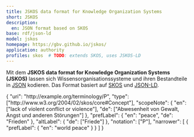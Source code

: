 ```yaml
---
title: JSKOS data format for Knowledge Organization Systems
short: JSKOS
description:
  en: JSON format based on SKOS
base: rdf/json-ld
model: jskos
homepage: https://gbv.github.io/jskos/
application: authority
profiles: skos  # TODO: extends SKOS, uses JSKOS-LD
---
```


Mit dem **JSKOS data format for Knowledge Organization Systems (JSKOS)** lassen
sich Wissensorganisationssysteme und ihren Bestandteile in [JSON](json)
kodieren.  Das Format basiert auf [SKOS](rdf/voc/skos) und
[JSON-LD](rdf/json-ld).

<example highlight="json">
{
  "uri": "http://example.org/terminology/P",
  "type": ["http://www.w3.org/2004/02/skos/core#Concept"],
  "scopeNote": {
    "en": ["lack of violent conflict or violence"],
    "de": ["Abwesenheit von Gewalt, Angst und anderen Störungen"]
  },
  "prefLabel": { "en": "peace", "de": "Frieden" },
  "altLabel": { "de": ["Friede"] },
  "notation": ["P"],
  "narrower": [ { "prefLabel": { "en": "world peace" } } ]
}
</example>
